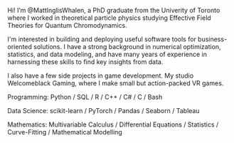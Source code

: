 Hi! I’m @MattInglisWhalen, a PhD graduate from the Univerity of Toronto where I worked in 
theoretical particle physics studying Effective Field Theories for Quantum Chromodynamics.

I'm interested in building and deploying useful software tools for business-oriented solutions.
I have a strong background in numerical optimization, statistics, and data
modeling, and have many years of experience in harnessing these skills 
to find key insights from data.

I also have a few side projects in game development. My studio Welcomeblack Gaming, where 
I make small but action-packed VR games. 


Programming: Python / SQL / R / C++ / C# / C / Bash

Data Science: scikit-learn / PyTorch / Pandas / Seaborn / Tableau

Mathematics: Multivariable Calculus / Differential Equations / Statistics / Curve-Fitting / Mathematical Modelling
<!---
This is a comment
--->
